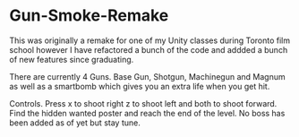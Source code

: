 # Gun-Smoke-Remake

This was originally a remake for one of my Unity classes during Toronto film school however I have refactored a bunch of the code and addded a bunch of new features since graduating. 

There are currently 4 Guns. 
Base Gun, Shotgun, Machinegun and Magnum as well as a smartbomb which gives you an extra life when you get hit. 

Controls.
Press x to shoot right z to shoot left and both to shoot forward. Find the hidden wanted poster and reach the end of the level. No boss has been added as of yet but stay tune. 
